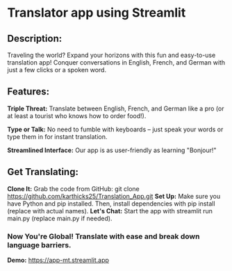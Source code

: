# Translator app using Streamlit
## Description:

Traveling the world? Expand your horizons with this fun and easy-to-use translation app! Conquer conversations in English, French, and German with just a few clicks or a spoken word.

## Features:

  **Triple Threat:** Translate between English, French, and German like a pro (or at least a tourist who knows how to order food!).
  
  **Type or Talk:** No need to fumble with keyboards – just speak your words or type them in for instant translation.

  **Streamlined Interface:** Our app is as user-friendly as learning "Bonjour!"
## Get Translating:

**Clone It:** Grab the code from GitHub: git clone https://github.com/karthicks25/Translation_App.git 
**Set Up:** Make sure you have Python and pip installed. Then, install dependencies with pip install <dependencies> (replace with actual names).
**Let's Chat:** Start the app with streamlit run main.py (replace main.py if needed).

### Now You're Global! Translate with ease and break down language barriers.

**Demo:** https://app-mt.streamlit.app
